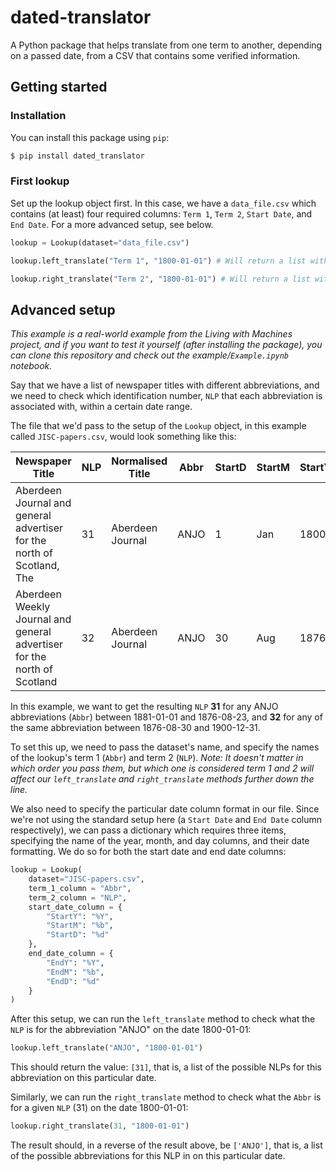 # dated-translator

A Python package that helps translate from one term to another, depending on a passed date, from a CSV that contains some verified information.

## Getting started

### Installation

You can install this package using `pip`:

```sh
$ pip install dated_translator
```

### First lookup

Set up the lookup object first. In this case, we have a `data_file.csv` which contains (at least) four required columns: `Term 1`, `Term 2`, `Start Date`, and `End Date`. For a more advanced setup, see below.

```py
lookup = Lookup(dataset="data_file.csv")

lookup.left_translate("Term 1", "1800-01-01") # Will return a list with the values of term 2 that exist in any given span of start and end date

lookup.right_translate("Term 2", "1800-01-01") # Will return a list with the values of term 1 that exist in any given span of start and end date
```

## Advanced setup

_This example is a real-world example from the Living with Machines project, and if you want to test it yourself (after installing the package), you can clone this repository and check out the example/`Example.ipynb` notebook._

Say that we have a list of newspaper titles with different abbreviations, and we need to check which identification number, `NLP` that each abbreviation is associated with, within a certain date range.

The file that we'd pass to the setup of the `Lookup` object, in this example called `JISC-papers.csv`, would look something like this:


| Newspaper Title                                                          | NLP | Normalised Title | Abbr | StartD | StartM | StartY | EndD | EndM | EndY |
| ------------------------------------------------------------------------ | --- | ---------------- | ---- | ------ | ------ | ------ | ---- | ---- | ---- |
| Aberdeen Journal and general advertiser for the north of Scotland, The   | 31  | Aberdeen Journal | ANJO | 1      | Jan    | 1800   | 23   | Aug  | 1876 |
| Aberdeen Weekly Journal and general advertiser for the north of Scotland | 32  | Aberdeen Journal | ANJO | 30     | Aug    | 1876   | 31   | Dec  | 1900 |

In this example, we want to get the resulting `NLP` **31** for any ANJO abbreviations (`Abbr`) between 1881-01-01 and 1876-08-23, and **32** for any of the same abbreviation between 1876-08-30 and 1900-12-31.

To set this up, we need to pass the dataset's name, and specify the names of the lookup's term 1 (`Abbr`) and term 2 (`NLP`). _Note: It doesn't matter in which order you pass them, but which one is considered term 1 and 2 will affect our `left_translate` and `right_translate` methods further down the line._

We also need to specify the particular date column format in our file. Since we're not using the standard setup here (a `Start Date` and `End Date` column respectively), we can pass a dictionary which requires three items, specifying the name of the year, month, and day columns, and their date formatting. We do so for both the start date and end date columns:

```py
lookup = Lookup(
    dataset="JISC-papers.csv",
    term_1_column = "Abbr",
    term_2_column = "NLP",
    start_date_column = {
        "StartY": "%Y",
        "StartM": "%b",
        "StartD": "%d"
    },
    end_date_column = {
        "EndY": "%Y",
        "EndM": "%b",
        "EndD": "%d"
    }
)
```

After this setup, we can run the `left_translate` method to check what the `NLP` is for the abbreviation "ANJO" on the date 1800-01-01:

```py
lookup.left_translate("ANJO", "1800-01-01")
```

This should return the value: `[31]`, that is, a list of the possible NLPs for this abbreviation on this particular date.

Similarly, we can run the `right_translate` method to check what the `Abbr` is for a given `NLP` (31) on the date 1800-01-01:

```py
lookup.right_translate(31, "1800-01-01")
```

The result should, in a reverse of the result above, be `['ANJO']`, that is, a list of the possible abbreviations for this NLP in on this particular date.